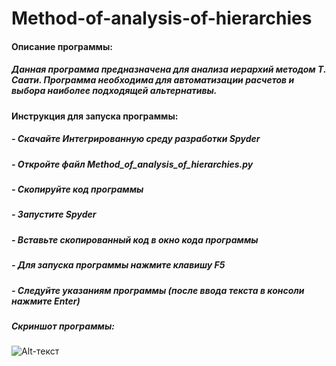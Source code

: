 # Method-of-analysis-of-hierarchies
#### Описание программы:
##### Данная программа предназначена для анализа иерархий методом Т. Саати. Программа необходима для автоматизации расчетов и выбора наиболее подходящей альтернативы. 
#### Инструкция для запуска программы:
##### - Скачайте Интегрированную среду разработки Spyder
##### - Откройте файл Method_of_analysis_of_hierarchies.py
##### - Скопируйте код программы
##### - Запустите Spyder
##### - Вставьте скопированный код в окно кода программы
##### - Для запуска программы нажмите клавишу F5
##### - Следуйте указаниям программы (после ввода текста в консоли нажмите Enter)
##### Скриншот программы:
![Alt-текст](https://skr.sh/i/161120/nFjWkKxY.jpg?download=1&name=Скриншот%2016-11-2020%2017:11:18.jpg)
        
